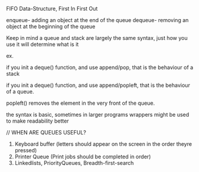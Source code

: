 FIFO Data-Structure, First In First Out

enqueue- adding an object at the end of the queue
dequeue- removing an object at the beginning of the queue

Keep in mind a queue and stack are largely the same syntax, just how you use it will determine what is it

ex.

if you init a deque() function, and use append/pop, that is the behaviour of a stack

if you init a deque() function, and use append/popleft, that is the behaviour of a queue.

popleft() removes the element in the very front of the queue.

the syntax is basic, sometimes in larger programs wrappers might be used to make readability better

// WHEN ARE QUEUES USEFUL?

1. Keyboard buffer (letters should appear on the screen in the order theyre pressed)
2. Printer Queue (Print jobs should be completed in order)
3. Linkedlists, PriorityQueues, Breadth-first-search

